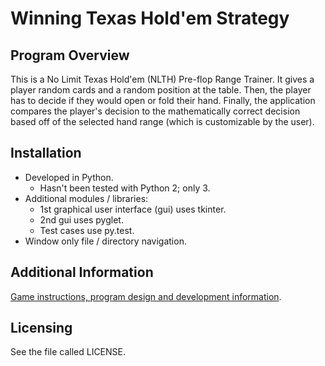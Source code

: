 # Winning Texas Hold'em Strategy

## Program Overview

This is a No Limit Texas Hold'em (NLTH) Pre-flop Range Trainer. It gives a player random cards and a random position at the table. Then, the player has to decide if they would open or fold their hand. Finally, the application compares the player's decision to the mathematically correct decision based off of the selected hand range (which is customizable by the user).

## Installation
* Developed in Python.
  * Hasn't been tested with Python 2; only 3.
* Additional modules / libraries:
  * 1st graphical user interface (gui) uses tkinter.
  * 2nd gui uses pyglet.
  * Test cases use py.test.
* Window only file / directory navigation.

## Additional Information
[Game instructions, program design and development information](https://github.com/jdcald13/Winning_Texas_Holdem_Strategy/wiki).

## Licensing

See the file called LICENSE.
